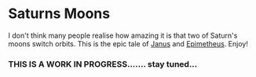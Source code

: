 # Saturns Moons
 
I don't think many people realise how amazing it is that two of Saturn's moons switch orbits. This is the epic tale of [Janus](https://en.wikipedia.org/wiki/Janus_(moon)) and [Epimetheus](https://en.wikipedia.org/wiki/Epimetheus_(moon)). Enjoy!

### THIS IS A WORK IN PROGRESS.......  stay tuned...
